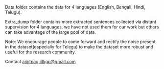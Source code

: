 Data folder contains the data for 4 languages (English, Bengali, Hindi, Telugu).

Extra_dump folder contains more extracted sentences collected via distant supervision for 4 languages, we have not used them for our work but others can take advantage of the large pool of data.

Note: We encourage people to come forward and rectify the noise present in the dataset(especially for Telegu) to make the dataset more robust and useful for the research community. 

Contact arijitnag.iitkgp@gmail.com
